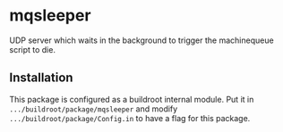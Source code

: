# mqsleeper

UDP server which waits in the background to trigger the machinequeue script to die.

## Installation

This package is configured as a buildroot internal module. Put it in `.../buildroot/package/mqsleeper` and modify `.../buildroot/package/Config.in` to have a flag for this package.